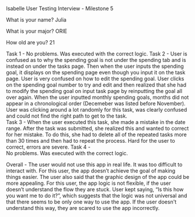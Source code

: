 Isabelle User Testing Interview - Milestone 5

What is your name? 
Julia

What is your major? 
ORIE

How old are you?
21

Task 1 - 
No problems. Was executed with the correct logic. 
Task 2 - 
User is confused as to why the spending goal is not under the spending tab and is instead on under the tasks page. Then when the user inputs the spending goal, it displays on the spending page even though you input it on the task page. 
User is very confused on how to edit the spending goal. User clicks on the spending goal number to try and edit and then realized that she had to modify the spending goal on input task page by reinputting the goal all over again. 
When the user inputted monthly spending goals, months did not appear in a chronological order (Decemeber was listed before November). 
User was clicking around a lot randomly for this task, was clearly confused and could not find the right path to get to the task.  
Task 3 - 
When the user executed this task, she made a mistake in the date range. After the task was submitted, she realized this and wanted to correct for her mistake. To do this, she had to delete all of the repeated tasks more than 30 times and then had to repeat the process. Hard for the user to correct, errors are severe. 
Task 4 -  
No problems. Was executed with the correct logic. 

Overall - 
The user would not use this app in real life. It was too difficult to interact with. For this user, the app doesn’t achieve the goal of making things easier. The user also said that the graphic design of the app could be more appealing. For this user, the app logic is not flexible, if the user doesn’t understand the flow they are stuck. User kept saying, “Is this how you want me to do it?”, which suggests that the logic was not universal and that there seems to be only one way to use the app. If the user doesn't understand this way, they are scared to use the app incorrectly. 